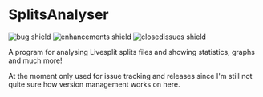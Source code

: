 # SplitsAnalyser

![bug shield](https://img.shields.io/github/issues-raw/noahkra/splitsanalyser/bug) ![enhancements shield](https://img.shields.io/github/issues-raw/noahkra/splitsanalyser/enhancement) ![closedissues shield](https://img.shields.io/github/issues-closed-raw/noahkra/splitsanalyser)

A program for analysing Livesplit splits files and showing statistics, graphs and much more!

At the moment only used for issue tracking and releases since I'm still not quite sure how version management works on here.
